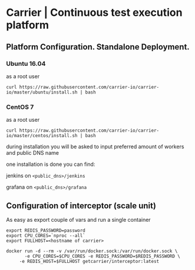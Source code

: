 # Carrier | Continuous test execution platform
## Platform Configuration. Standalone Deployment. 
### Ubuntu 16.04
as a root user 

```curl https://raw.githubusercontent.com/carrier-io/carrier-io/master/ubuntu/install.sh | bash```

### CentOS 7
as a root user 

```curl https://raw.githubusercontent.com/carrier-io/carrier-io/master/centos/install.sh | bash```

during installation you will be asked to input preferred amount of workers and public DNS name

one installation is done you can find:

jenkins on `<public_dns>/jenkins`

grafana on `<public_dns>/grafana`

## Configuration of interceptor (scale unit)

As easy as export couple of vars and run a single container

```
export REDIS_PASSWORD=password
export CPU_CORES=`nproc --all`
export FULLHOST=<hostname of carrier>

docker run -d --rm -v /var/run/docker.sock:/var/run/docker.sock \
	   -e CPU_CORES=$CPU_CORES -e REDIS_PASSWORD=$REDIS_PASSWORD \
     -e REDIS_HOST=$FULLHOST getcarrier/interceptor:latest
```
       

